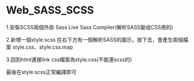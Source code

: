 # Web_SASS_SCSS
1.安裝SCSS兩個外掛
Sass
Live Sass Compiler(解析SASS變成CSS用的)

2.新增一個style.scss
在右下方有一個解析SASS的圖示，按下去，會產生兩個檔案 style.css、style.css.map

3.回到html連接link css檔案為style.css(不能連scss的)

最後在style.scss正常編譯即可